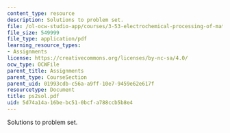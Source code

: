 ```yaml
---
content_type: resource
description: Solutions to problem set.
file: /ol-ocw-studio-app/courses/3-53-electrochemical-processing-of-materials-spring-2001/5d74a14a16bebc510bcfa788ccb5b8e4_ps2sol.pdf
file_size: 549999
file_type: application/pdf
learning_resource_types:
- Assignments
license: https://creativecommons.org/licenses/by-nc-sa/4.0/
ocw_type: OCWFile
parent_title: Assignments
parent_type: CourseSection
parent_uid: 01993cdb-c56a-a9ff-10e7-9459e62e617f
resourcetype: Document
title: ps2sol.pdf
uid: 5d74a14a-16be-bc51-0bcf-a788ccb5b8e4
---
```

Solutions to problem set.